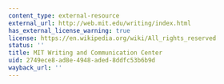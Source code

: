 ```yaml
---
content_type: external-resource
external_url: http://web.mit.edu/writing/index.html
has_external_license_warning: true
license: https://en.wikipedia.org/wiki/All_rights_reserved
status: ''
title: MIT Writing and Communication Center
uid: 2749ece8-ad8e-4948-aded-8ddfc53b6b9d
wayback_url: ''
---
```

